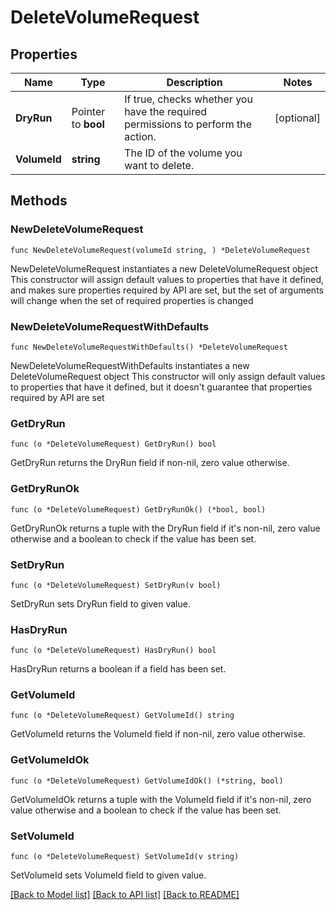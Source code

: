 # DeleteVolumeRequest

## Properties

Name | Type | Description | Notes
------------ | ------------- | ------------- | -------------
**DryRun** | Pointer to **bool** | If true, checks whether you have the required permissions to perform the action. | [optional] 
**VolumeId** | **string** | The ID of the volume you want to delete. | 

## Methods

### NewDeleteVolumeRequest

`func NewDeleteVolumeRequest(volumeId string, ) *DeleteVolumeRequest`

NewDeleteVolumeRequest instantiates a new DeleteVolumeRequest object
This constructor will assign default values to properties that have it defined,
and makes sure properties required by API are set, but the set of arguments
will change when the set of required properties is changed

### NewDeleteVolumeRequestWithDefaults

`func NewDeleteVolumeRequestWithDefaults() *DeleteVolumeRequest`

NewDeleteVolumeRequestWithDefaults instantiates a new DeleteVolumeRequest object
This constructor will only assign default values to properties that have it defined,
but it doesn't guarantee that properties required by API are set

### GetDryRun

`func (o *DeleteVolumeRequest) GetDryRun() bool`

GetDryRun returns the DryRun field if non-nil, zero value otherwise.

### GetDryRunOk

`func (o *DeleteVolumeRequest) GetDryRunOk() (*bool, bool)`

GetDryRunOk returns a tuple with the DryRun field if it's non-nil, zero value otherwise
and a boolean to check if the value has been set.

### SetDryRun

`func (o *DeleteVolumeRequest) SetDryRun(v bool)`

SetDryRun sets DryRun field to given value.

### HasDryRun

`func (o *DeleteVolumeRequest) HasDryRun() bool`

HasDryRun returns a boolean if a field has been set.

### GetVolumeId

`func (o *DeleteVolumeRequest) GetVolumeId() string`

GetVolumeId returns the VolumeId field if non-nil, zero value otherwise.

### GetVolumeIdOk

`func (o *DeleteVolumeRequest) GetVolumeIdOk() (*string, bool)`

GetVolumeIdOk returns a tuple with the VolumeId field if it's non-nil, zero value otherwise
and a boolean to check if the value has been set.

### SetVolumeId

`func (o *DeleteVolumeRequest) SetVolumeId(v string)`

SetVolumeId sets VolumeId field to given value.



[[Back to Model list]](../README.md#documentation-for-models) [[Back to API list]](../README.md#documentation-for-api-endpoints) [[Back to README]](../README.md)


